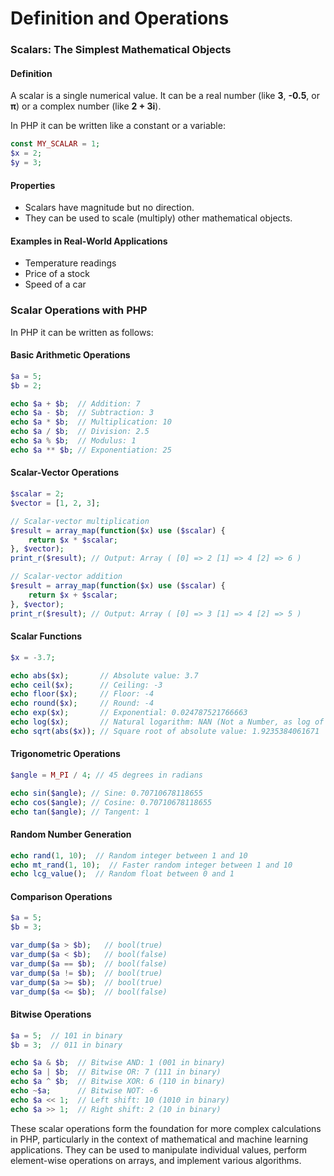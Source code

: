 # Definition and Operations

### Scalars: The Simplest Mathematical Objects

#### Definition

A scalar is a single numerical value. It can be a real number (like **3**, **-0.5**, or **π**) or a complex number (like **2 + 3i**).

In PHP it can be written like a constant or a variable:

```php
const MY_SCALAR = 1;
$x = 2;
$y = 3;
```

#### Properties

* Scalars have magnitude but no direction.
* They can be used to scale (multiply) other mathematical objects.

#### Examples in Real-World Applications

* Temperature readings
* Price of a stock
* Speed of a car

### Scalar Operations with PHP

In PHP it can be written as follows:

#### Basic Arithmetic Operations

```php
$a = 5;
$b = 2;

echo $a + $b;  // Addition: 7
echo $a - $b;  // Subtraction: 3
echo $a * $b;  // Multiplication: 10
echo $a / $b;  // Division: 2.5
echo $a % $b;  // Modulus: 1
echo $a ** $b; // Exponentiation: 25
```

#### Scalar-Vector Operations

```php
$scalar = 2;
$vector = [1, 2, 3];

// Scalar-vector multiplication
$result = array_map(function($x) use ($scalar) {
    return $x * $scalar;
}, $vector);
print_r($result); // Output: Array ( [0] => 2 [1] => 4 [2] => 6 )

// Scalar-vector addition
$result = array_map(function($x) use ($scalar) {
    return $x + $scalar;
}, $vector);
print_r($result); // Output: Array ( [0] => 3 [1] => 4 [2] => 5 )
```

#### Scalar Functions

```php
$x = -3.7;

echo abs($x);       // Absolute value: 3.7
echo ceil($x);      // Ceiling: -3
echo floor($x);     // Floor: -4
echo round($x);     // Round: -4
echo exp($x);       // Exponential: 0.024787521766663
echo log($x);       // Natural logarithm: NAN (Not a Number, as log of negative is undefined)
echo sqrt(abs($x)); // Square root of absolute value: 1.9235384061671
```

#### Trigonometric Operations

```php
$angle = M_PI / 4; // 45 degrees in radians

echo sin($angle); // Sine: 0.70710678118655
echo cos($angle); // Cosine: 0.70710678118655
echo tan($angle); // Tangent: 1
```

#### Random Number Generation

```php
echo rand(1, 10);  // Random integer between 1 and 10
echo mt_rand(1, 10);  // Faster random integer between 1 and 10
echo lcg_value();  // Random float between 0 and 1
```

#### Comparison Operations

```php
$a = 5;
$b = 3;

var_dump($a > $b);   // bool(true)
var_dump($a < $b);   // bool(false)
var_dump($a == $b);  // bool(false)
var_dump($a != $b);  // bool(true)
var_dump($a >= $b);  // bool(true)
var_dump($a <= $b);  // bool(false)
```

#### Bitwise Operations

```php
$a = 5;  // 101 in binary
$b = 3;  // 011 in binary

echo $a & $b;  // Bitwise AND: 1 (001 in binary)
echo $a | $b;  // Bitwise OR: 7 (111 in binary)
echo $a ^ $b;  // Bitwise XOR: 6 (110 in binary)
echo ~$a;      // Bitwise NOT: -6
echo $a << 1;  // Left shift: 10 (1010 in binary)
echo $a >> 1;  // Right shift: 2 (10 in binary)
```

These scalar operations form the foundation for more complex calculations in PHP, particularly in the context of mathematical and machine learning applications. They can be used to manipulate individual values, perform element-wise operations on arrays, and implement various algorithms.
